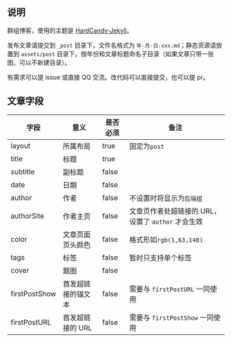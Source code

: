 ## 说明

群组博客，使用的主题是 [HardCandy-Jekyll](https://github.com/xukimseven/HardCandy-Jekyll)。

发布文章请提交到 `_post` 目录下，文件名格式为 `年-月-日-xxx.md`；静态资源请放置到 `assets/post` 目录下，按年份和文章标题命名子目录（如果文章只带一张图，可以不新建目录）。

有需求可以提 issue 或直接 QQ 交流。改代码可以直接提交，也可以提 pr。

## 文章字段

| 字段  | 意义 | 是否必须 | 备注 |
| ---- | ---- | ---- | ---- |
| layout | 所属布局 | true | 固定为`post` |
| title | 标题 | true |  |
| subtitle | 副标题 | false | |
| date | 日期 | false | |
| author | 作者 | false | 不设置时将显示为`后端组` |
| authorSite | 作者主页 | false | 文章页作者处超链接的 URL，设置了 `author` 才会生效 |
| color | 文章页面页头颜色 | false | 格式形如`rgb(1,63,148)` |
| tags | 标签 | false | 暂时只支持单个标签 |
| cover | 题图 | false | |
| firstPostShow | 首发超链接的锚文本 | false | 需要与 `firstPostURL` 一同使用 |
| firstPostURL | 首发超链接的 URL | false | 需要与 `firstPostShow` 一同使用 |
